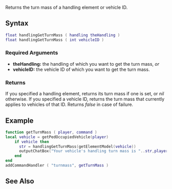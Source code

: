 Returns the turn mass of a handling element or vehicle ID.

Syntax
------

``` lua
float handlingGetTurnMass ( handling theHandling )
float handlingGetTurnMass ( int vehicleID )
```

### Required Arguments

-   **theHandling:** the handling of which you want to get the turn mass, *or*
-   **vehicleID:** the vehicle ID of which you want to get the turn mass.

### Returns

If you specified a handling element, returns its turn mass if one is set, or *nil* otherwise. If you specified a vehicle ID, returns the turn mass that currently applies to vehicles of that ID. Returns *false* in case of failure.

Example
-------

``` lua
function getTurnMass ( player, command )
local vehicle = getPedOccupiedVehicle(player)
    if vehicle then
      str = handlingGetTurnMass(getElementModel(vehicle))
      outputChatBox("Your vehicle's handling turn mass is "..str,player,0,255,255)
    end
end
addCommandHandler ( "turnmass", getTurnMass )
```

See Also
--------
